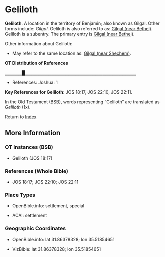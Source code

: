 # Geliloth
**Geliloth**. 
A location in the territory of Benjamin; also known as Gilgal. 
Other forms include: 
*Gilgal*. 
Geliloth is also referred to as: 
[Gilgal (near Bethel)](Gilgal.2.md). 
Geliloth is a subentry. The primary entry is 
[Gilgal (near Bethel)](Gilgal.2.md). 




Other information about Geliloth:


* May refer to the same location as: 
[Gilgal (near Shechem)](Gilgal.3.md). 


**OT Distribution of References**

▁▁▁▁▁█▁▁▁▁▁▁▁▁▁▁▁▁▁▁▁▁▁▁▁▁▁▁▁▁▁▁▁▁▁▁▁▁▁
* References: Joshua: 1



**Key References for Geliloth**: 
JOS 18:17, JOS 22:10, JOS 22:11. 


In the Old Testament (BSB), words representing “Geliloth” are translated as 
*Geliloth* (1x). 




Return to [Index](00-Index.md)

## More Information

### OT Instances (BSB)

* Geliloth (JOS 18:17)



### References (Whole Bible)

* JOS 18:17; JOS 22:10; JOS 22:11


### Place Types

* OpenBible.info: settlement, special

* ACAI: settlement



### Geographic Coordinates

* OpenBible.info: lat 31.86378328; lon 35.51854651

* VizBible: lat 31.86378328; lon 35.51854651




